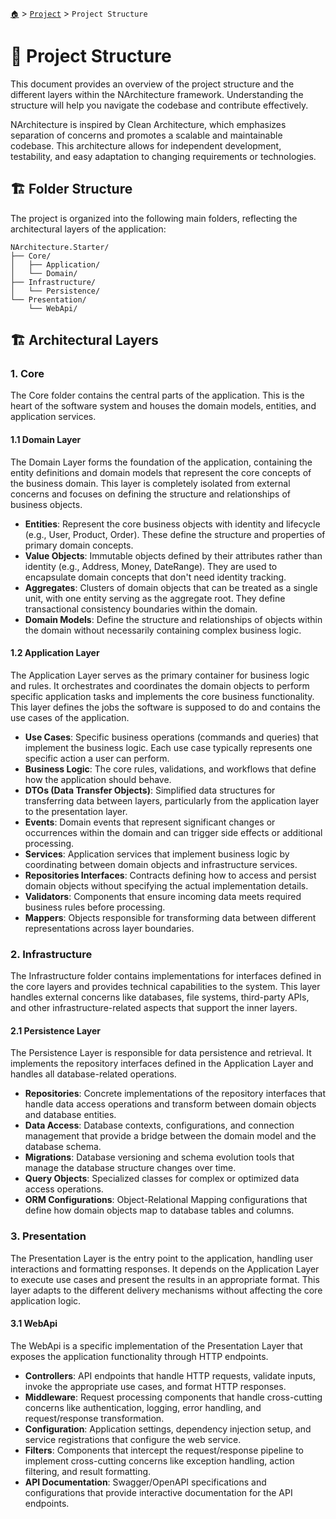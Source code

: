[`🏠`](../README.md) > [`Project`](./README.md) > `Project Structure`

# 📂 Project Structure
This document provides an overview of the project structure and the different layers within the NArchitecture framework. Understanding the structure will help you navigate the codebase and contribute effectively.

NArchitecture is inspired by Clean Architecture, which emphasizes separation of concerns and promotes a scalable and maintainable codebase. This architecture allows for independent development, testability, and easy adaptation to changing requirements or technologies.

## 🏗️ Folder Structure
The project is organized into the following main folders, reflecting the architectural layers of the application:

```
NArchitecture.Starter/
├── Core/
│   ├── Application/
│   └── Domain/
├── Infrastructure/
│   └── Persistence/
└── Presentation/
    └── WebApi/
```

## 🏗️ Architectural Layers

### 1. **Core**
The Core folder contains the central parts of the application. This is the heart of the software system and houses the domain models, entities, and application services.

#### 1.1 **Domain Layer**
The Domain Layer forms the foundation of the application, containing the entity definitions and domain models that represent the core concepts of the business domain. This layer is completely isolated from external concerns and focuses on defining the structure and relationships of business objects.

- **Entities**: Represent the core business objects with identity and lifecycle (e.g., User, Product, Order). These define the structure and properties of primary domain concepts.
- **Value Objects**: Immutable objects defined by their attributes rather than identity (e.g., Address, Money, DateRange). They are used to encapsulate domain concepts that don't need identity tracking.
- **Aggregates**: Clusters of domain objects that can be treated as a single unit, with one entity serving as the aggregate root. They define transactional consistency boundaries within the domain.
- **Domain Models**: Define the structure and relationships of objects within the domain without necessarily containing complex business logic.

#### 1.2 **Application Layer**
The Application Layer serves as the primary container for business logic and rules. It orchestrates and coordinates the domain objects to perform specific application tasks and implements the core business functionality. This layer defines the jobs the software is supposed to do and contains the use cases of the application.

- **Use Cases**: Specific business operations (commands and queries) that implement the business logic. Each use case typically represents one specific action a user can perform.
- **Business Logic**: The core rules, validations, and workflows that define how the application should behave.
- **DTOs (Data Transfer Objects)**: Simplified data structures for transferring data between layers, particularly from the application layer to the presentation layer.
- **Events**: Domain events that represent significant changes or occurrences within the domain and can trigger side effects or additional processing.
- **Services**: Application services that implement business logic by coordinating between domain objects and infrastructure services.
- **Repositories Interfaces**: Contracts defining how to access and persist domain objects without specifying the actual implementation details.
- **Validators**: Components that ensure incoming data meets required business rules before processing.
- **Mappers**: Objects responsible for transforming data between different representations across layer boundaries.

### 2. **Infrastructure**
The Infrastructure folder contains implementations for interfaces defined in the core layers and provides technical capabilities to the system. This layer handles external concerns like databases, file systems, third-party APIs, and other infrastructure-related aspects that support the inner layers.

#### 2.1 **Persistence Layer**
The Persistence Layer is responsible for data persistence and retrieval. It implements the repository interfaces defined in the Application Layer and handles all database-related operations.

- **Repositories**: Concrete implementations of the repository interfaces that handle data access operations and transform between domain objects and database entities.
- **Data Access**: Database contexts, configurations, and connection management that provide a bridge between the domain model and the database schema.
- **Migrations**: Database versioning and schema evolution tools that manage the database structure changes over time.
- **Query Objects**: Specialized classes for complex or optimized data access operations.
- **ORM Configurations**: Object-Relational Mapping configurations that define how domain objects map to database tables and columns.

### 3. **Presentation**
The Presentation Layer is the entry point to the application, handling user interactions and formatting responses. It depends on the Application Layer to execute use cases and present the results in an appropriate format. This layer adapts to the different delivery mechanisms without affecting the core application logic.

#### 3.1 **WebApi**
The WebApi is a specific implementation of the Presentation Layer that exposes the application functionality through HTTP endpoints.

- **Controllers**: API endpoints that handle HTTP requests, validate inputs, invoke the appropriate use cases, and format HTTP responses.
- **Middleware**: Request processing components that handle cross-cutting concerns like authentication, logging, error handling, and request/response transformation.
- **Configuration**: Application settings, dependency injection setup, and service registrations that configure the web service.
- **Filters**: Components that intercept the request/response pipeline to implement cross-cutting concerns like exception handling, action filtering, and result formatting.
- **API Documentation**: Swagger/OpenAPI specifications and configurations that provide interactive documentation for the API endpoints.
